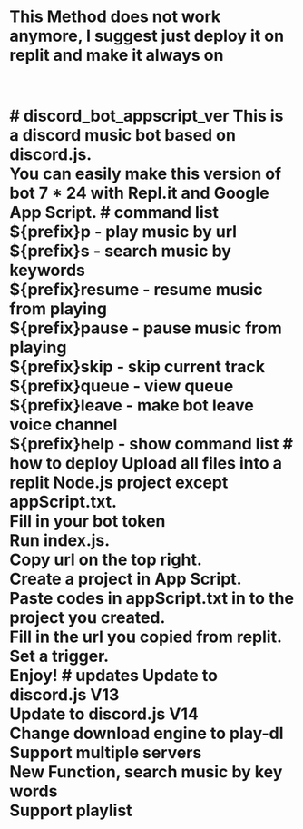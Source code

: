 <h1>This Method does not work anymore, I suggest just deploy it on replit and make it always on<h1><br>
# discord_bot_appscript_ver
This is a discord music bot based on discord.js.<br>
You can easily make this version of bot 7 * 24 with Repl.it and Google App Script.
# command list
${prefix}p - play music by url<br>
${prefix}s - search music by keywords<br>
${prefix}resume - resume music from playing<br>
${prefix}pause - pause music from playing<br>
${prefix}skip - skip current track<br>
${prefix}queue - view queue<br>
${prefix}leave - make bot leave voice channel<br>
${prefix}help - show command list
# how to deploy
Upload all files into a replit Node.js project except appScript.txt.<br>
Fill in your bot token<br>
Run index.js.<br>
Copy url on the top right.<br>
Create a project in App Script.<br>
Paste codes in appScript.txt in to the project you created.<br>
Fill in the url you copied from replit.<br>
Set a trigger.<br>
Enjoy!
# updates
Update to discord.js V13<br>
Update to discord.js V14<br>
Change download engine to play-dl<br>
Support multiple servers<br>
New Function, search music by key words<br>
Support playlist
